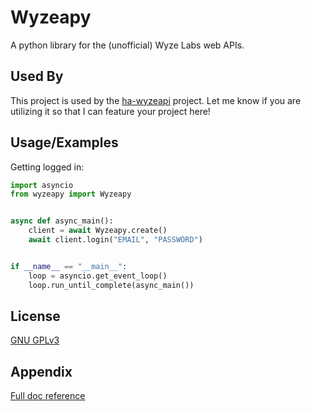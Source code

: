 
# Wyzeapy

A python library for the (unofficial) Wyze Labs web APIs.

## Used By

This project is used by the [ha-wyzeapi](https://github.com/JoshuaMulliken/ha-wyzeapi) project. Let me know if you are utilizing it so that I can feature your project here!

  
## Usage/Examples

Getting logged in:

```python
import asyncio
from wyzeapy import Wyzeapy


async def async_main():
    client = await Wyzeapy.create()
    await client.login("EMAIL", "PASSWORD")


if __name__ == "__main__":
    loop = asyncio.get_event_loop()
    loop.run_until_complete(async_main())
```


## License

[GNU GPLv3](https://choosealicense.com/licenses/gpl-3.0/)

  
## Appendix

[Full doc reference](https://joshuamulliken.github.io/wyzeapy/wyzeapy/)

  